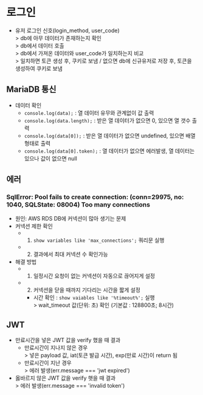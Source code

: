 # 로그인
* 유저 로그인 신호(login_method, user_code)
<br>> db에 아무 데이터가 존재하는지 확인
<br>> db에서 데이터 호출
<br>> db에서 가져온 데이터와 user_code가 일치하는지 비교
<br>> 일치하면 토큰 생성 후, 쿠키로 보냄 / 없으면 db에 신규유저로 저장 후, 토큰을 생성하여 쿠키로 보냄

## MariaDB 통신
* 데이터 확인
  * <code>console.log(data);</code> : 열 데이터 유무와 관계없이 값 출력
  * <code>console.log(data.length);</code> : 받은 열 데이터가 없으면 0, 있으면 열 갯수 출력
  * <code>console.log(data[0]);</code> : 받은 열 데이터가 없으면 undefined, 있으면 배열 형태로 출력
  * <code>console.log(data[0].token);</code> : 열 데이터가 없으면 에러발생, 열 데이터는 있으나 값이 없으면 null

## 에러
### SqlError: Pool fails to create connection: (conn=29975, no: 1040, SQLState: 08004) Too many connections
* 원인: AWS RDS DB에 커넥션이 많아 생기는 문제
* 커넥션 제한 확인
  * 1. <code>show variables like 'max_connections';</code> 쿼리문 실행
  * 2. 결과에서 최대 커넥션 수 확인가능
* 해결 방법
  * 1. 일정시간 요청이 없는 커넥션이 자동으로 끊어지게 설정
  * 2. 커넥션을 닫을 때까지 기다리는 시간을 짧게 설정
    * 시간 확인 : <code>show vaiables like '%timeout%';</code> 실행
      <br>> wait_timeout 값(단위: 초) 확인 (기본값 : 128800초; 8시간)

## JWT
* 만료시간을 넣은 JWT 값을 verify 했을 때 결과
  * 만료시간이 지나지 않은 경우
    <br>> 넣은 payload 값, iat(토큰 발급 시간), exp(만료 시간)이 return 됨
  * 만료시간이 지난 경우
    <br>> 에러 발생(err.message === 'jwt expired')
* 옳바르지 않은 JWT 값을 verify 햇을 때 결과
  <br>> 에러 발생(err.message === 'invalid token')